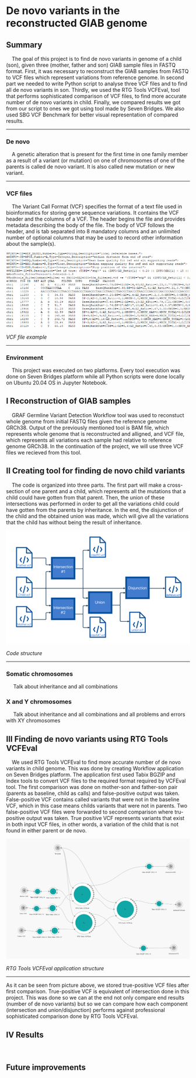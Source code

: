 # De novo variants in the reconstructed GIAB genome

## Summary
&nbsp;&nbsp;&nbsp;&nbsp;The goal of this project is to find de novo variants in genome of a child (son), given three (mother, father and son) GIAB sample files in FASTQ format. First, it was necessary to reconstruct the GIAB samples from FASTQ to VCF files which represent variations from reference genome. In second part we needed to write Python script to analyse three VCF files and to find all de novo variants in son. Thirdly, we used the RTG Tools VCFEval, tool that performs sophisticated comparison of VCF files, to find more accurate number of de novo variants in child. Finally, we compared results we got from our script to ones we got using tool made by Seven Bridges. We also used SBG VCF Benchmark for better visual representation of compared results.

---
### De novo
&nbsp;&nbsp;&nbsp;&nbsp;A genetic alteration that is present for the first time in one family member as a result of a variant (or mutation) on one of chromosomes of one of the parents is called de novo variant. It is also called new mutation or new variant.

---
### VCF files
&nbsp;&nbsp;&nbsp;&nbsp;The Variant Call Format (VCF) specifies the format of a text file used in bioinformatics for storing gene sequence variations. It contains the VCF header and the columns of a VCF. The header begins the file and provides metadata describing the body of the file. The body of VCF follows the header, and is tab separated into 8 mandatory columns and an unlimited number of optional columns that may be used to record other information about the sample(s).

![VCF file exapmle](images/vcf_file.png)

*VCF file example*  

---
### Environment
&nbsp;&nbsp;&nbsp;&nbsp;This project was executed on two platforms. Every tool execution was done on Seven Bridges platform while all Python scripts were done locally on Ubuntu 20.04 OS in Jupyter Notebook. 

## I Reconstruction of GIAB samples
&nbsp;&nbsp;&nbsp;&nbsp;GRAF Germline Variant Detection Workflow tool was used to reconstuct whole genome from initial FASTQ files given the reference genome GRCh38. Output of the previously mentioned tool is BAM file, which represents whole genome that is reconstructed and alligned, and VCF file, which represents all variations each sample had relative to reference genome GRCh38. In the continuation of the project, we will use three VCF files we recieved from this tool.

## II Creating tool for finding de novo child variants 
&nbsp;&nbsp;&nbsp;&nbsp;The code is organized into three parts. The first part will make a cross-section of one parent and a child, which represents all the mutations that a child could have gotten from that parent. Then, the union of these intersections was performed in order to get all the variations child could have gotten from the parents by inheritance. In the end, the disjunction of the child and the obtained union was made, which will give all the variations that the child has without being the result of inheritance. 

![Code structure](images/code_structure.png)

*Code structure*  

---
### Somatic chromosomes
&nbsp;&nbsp;&nbsp;&nbsp; Talk about inheritance and all combinations

### X and Y chromosomes
&nbsp;&nbsp;&nbsp;&nbsp; Talk about inheritance and all combinations and all problems and errors with XY chromosomes


## III Finding de novo variants using RTG Tools VCFEval 
&nbsp;&nbsp;&nbsp;&nbsp;We used RTG Tools VCFEval to find more accurate number of de novo variants in child genome. This was done by creating Workflow application on Seven Bridges platform. The application first used Tabix BGZIP and Index tools to convert VCF files to the required format required by VCFEval tool. The first comparison was done on mother-son and father-son pair (parents as baseline, child as calls) and false-positive output was taken. False-positive VCF contains called variants that were not in the baseline VCF, which in this case means childs variants that were not in parents. Two false-positive VCF files were forwarded to second comparison where tru-positive output was taken. True positive VCF represents variants that exist in both input VCF files, in other words, a variation of the child that is not found in either parent or de novo. 

![Code structure](images/rtg_tools_vcfeval.png)

*RTG Tools VCFEval application structure*  

---

As it can be seen from picture above, we stored true-positive VCF files after first comparison. True-positive VCF is equivalent of intersection done in this project. This was done so we can at the end not only compare end results (number of de novo variants) but so we can compare how each component (intersection and union/disjunction) performs against professional sophisticated comparison done by RTG Tools VCFEval.

## IV Results
&nbsp;&nbsp;&nbsp;&nbsp;

## Future improvements
&nbsp;&nbsp;&nbsp;&nbsp;
